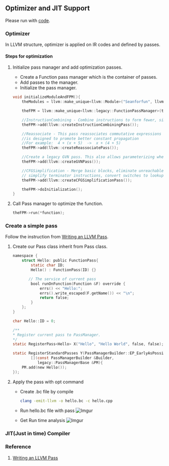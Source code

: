 ## Optimizer and JIT Support

Please run with [code](https://github.com/Seanforfun/llvm-kaleidoscope/blob/master/Chapt3_Optimizer_and_JIT/toy.cpp).

### Optimizer
In LLVM structure, optimizer is applied on IR codes and defined by passes.

#### Steps for optimization
1. Initialize pass manager and add optimization passes.
    * Create a Function pass manager which is the container of passes.
    * Add passes to the manager.
    * Initialize the pass manager.
    ```objectivec
    void initializeModuleAndFPM(){
        theModules = llvm::make_unique<llvm::Module>("Seanforfun", llvmContext);
    
        theFPM = llvm::make_unique<llvm::legacy::FunctionPassManager>(theModules.get());
    
        //InstructionCombining - Combine instructions to form fewer, simple instructions.
        theFPM->add(llvm::createInstructionCombiningPass());
    
        //Reassociate - This pass reassociates commutative expressions in an order that
        //is designed to promote better constant propagation
        //For example:  4 + (x + 5)  ->  x + (4 + 5)
        theFPM->add(llvm::createReassociatePass());
    
        //Create a legacy GVN pass. This also allows parameterizing whether or not loads are eliminated by the pass.
        theFPM->add(llvm::createGVNPass());
    
        //CFGSimplification - Merge basic blocks, eliminate unreachable blocks,
        // simplify terminator instructions, convert switches to lookup tables, etc.
        theFPM->add(llvm::createCFGSimplificationPass());
    
        theFPM->doInitialization();
    }
    ```

2. Call Pass manager to optimize the function.
    ```objectivec
    theFPM->run(*function);
    ```

### Create a simple pass
Follow the instruction from [Writing an LLVM Pass](https://llvm.org/docs/WritingAnLLVMPass.html).

1. Create our Pass class inherit from Pass class.
    ```objectivec
    namespace {
        struct Hello: public FunctionPass{
            static char ID;
            Hello() : FunctionPass(ID) {}
    
           // The service of current pass
            bool runOnFunction(Function &F) override {
                errs() << "Hello:";
                errs().write_escaped(F.getName()) << "\n";
                return false;
            }
        };
    }
    
    char Hello::ID = 0;
    
    /**
    * Register current pass to PassManager.
    */
    static RegisterPass<Hello> X("Hello", "Hello World", false, false);
    
    static RegisterStandardPasses Y(PassManagerBuilder::EP_EarlyAsPossible,
            [](const PassManagerBuilder &Builder,
               legacy::PassManagerBase &PM){
        PM.add(new Hello());
    });
    ```
    
2. Apply the pass with opt command
    * Create .bc file by compile
        ```bash
        clang -emit-llvm -o hello.bc -c hello.cpp
        ``` 

    * Run hello.bc file with pass
        ![Imgur](https://i.imgur.com/K1jPnyJ.png)
    
    * Get Run time analysis
        ![Imgur](https://i.imgur.com/WtHB4Rb.png) 
    
### JIT(Just in time) Compiler

### Reference
1. [Writing an LLVM Pass](https://llvm.org/docs/WritingAnLLVMPass.html)
